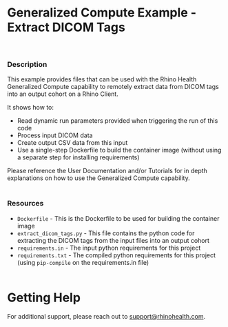 # Generalized Compute Example - Extract DICOM Tags
<br/>

### **Description**

This example provides files that can be used with the Rhino Health Generalized Compute capability to remotely extract data from DICOM tags into an output cohort on a Rhino Client.

It shows how to:
* Read dynamic run parameters provided when triggering the run of this code
* Process input DICOM data
* Create output CSV data from this input
* Use a single-step Dockerfile to build the container image (without using a separate step for installing requirements)

Please reference the User Documentation and/or Tutorials for in depth explanations on how to use the Generalized Compute capability.
<br/><br/>

### **Resources**
- `Dockerfile` - This is the Dockerfile to be used for building the container image
- `extract_dicom_tags.py` - This file contains the python code for extracting the DICOM tags from the input files into an output cohort
- `requirements.in` - The input python requirements for this project
- `requirements.txt` - The compiled python requirements for this project (using `pip-compile` on the requirements.in file)
<br><br>

# Getting Help
For additional support, please reach out to [support@rhinohealth.com](mailto:support@rhinohealth.com).
